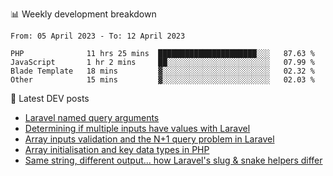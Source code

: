 📊 Weekly development breakdown
<!--START_SECTION:waka-->

```text
From: 05 April 2023 - To: 12 April 2023

PHP              11 hrs 25 mins  ██████████████████████░░░   87.63 %
JavaScript       1 hr 2 mins     ██░░░░░░░░░░░░░░░░░░░░░░░   07.99 %
Blade Template   18 mins         ▓░░░░░░░░░░░░░░░░░░░░░░░░   02.32 %
Other            15 mins         ▓░░░░░░░░░░░░░░░░░░░░░░░░   02.03 %
```

<!--END_SECTION:waka-->

📕 Latest DEV posts
<!-- BLOG-POST-LIST:START -->
- [Laravel named query arguments](https://dev.to/michaelvickersuk/laravel-named-query-arguments-28kd)
- [Determining if multiple inputs have values with Laravel](https://dev.to/michaelvickersuk/determining-if-multiple-inputs-have-values-with-laravel-km6)
- [Array inputs validation and the N+1 query problem in Laravel](https://dev.to/michaelvickersuk/array-inputs-validation-and-the-n1-query-problem-in-laravel-2agb)
- [Array initialisation and key data types in PHP](https://dev.to/michaelvickersuk/array-initialisation-and-key-data-types-in-php-1e5b)
- [Same string, different output... how Laravel&#39;s slug &amp; snake helpers differ](https://dev.to/michaelvickersuk/same-string-different-output-how-laravels-slug-snake-helpers-differ-1ccj)
<!-- BLOG-POST-LIST:END -->
